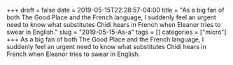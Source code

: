+++draft = falsedate = 2019-05-15T22:28:57-04:00title = "As a big fan of both The Good Place and the French language, I suddenly feel an urgent need to know what substitutes Chidi hears in French when Eleanor tries to swear in English."slug = "2019-05-15-As-a"tags = []categories = ["micro"]+++As a big fan of both The Good Place and the French language, I suddenly feel an urgent need to know what substitutes Chidi hears in French when Eleanor tries to swear in English.
